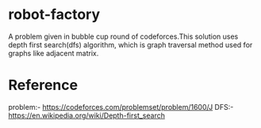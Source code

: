 # robot-factory
A problem given in bubble cup round of codeforces.This solution uses depth first search(dfs) algorithm, which is graph traversal method  used for graphs like adjacent matrix.  
# Reference
problem:- https://codeforces.com/problemset/problem/1600/J
DFS:- https://en.wikipedia.org/wiki/Depth-first_search

